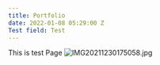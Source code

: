 ```yaml
---
title: Portfolio
date: 2022-01-08 05:29:00 Z
Test field: Test
---
```


This is test Page ![IMG20211230175058.jpg](/uploads/IMG20211230175058.jpg)